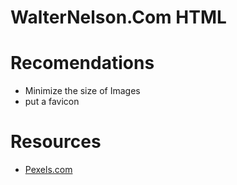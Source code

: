 # WalterNelson.Com HTML

# Recomendations
* Minimize the size of Images
* put a favicon

# Resources
* [Pexels.com](https://www.pexels.com/)